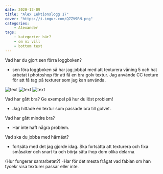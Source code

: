 ```yaml
---
date: 2020-12-09
title: "Alex Lektionslogg 17"
cover: "https://i.imgur.com/Q7ZV9RN.png"
categories: 
    - Alexander
tags:
    - kategorier här?
    - om ni vill
    - bottom text
---
```



Vad har du gjort sen förra loggboken?
- sen föra loggboken så har jag jobbat med att texturera våning 5 och hat arbetat i photoshop för att få en bra golv textur. Jag använde CC texture för att få tag på texturer som jag
kan använda. 

![text](https://cdn.discordapp.com/attachments/368028804784062467/786172492443811850/Screenshot_138.jpg)
![text](https://cdn.discordapp.com/attachments/368028804784062467/786172493513097216/Screenshot_139.jpg)
![text](https://cdn.discordapp.com/attachments/368028804784062467/786172496742842388/Screenshot_140.jpg)

Vad har gått bra? Ge exempel på hur du löst problem!
- Jag hittade en textur som passade bra till golvet.  

Vad har gått mindre bra? 
- Har inte haft några problem.

Vad ska du jobba med härnäst?
- fortsäta med det jag gjorde idag. Ska fortsätta att texturera och fixa småsaker och snart ta och börja säta ihop dom olika delarna.

(Hur fungerar samarbetet?)
-Har för det mesta frågat vad fabian om han tycekr visa texturer passar eller inte. 
